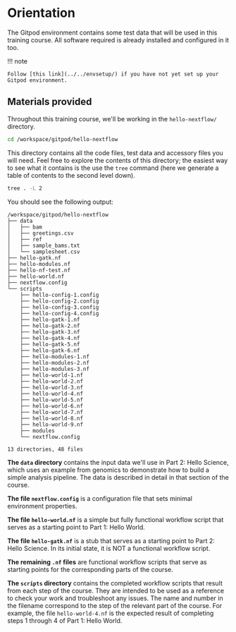 # Orientation

The Gitpod environment contains some test data that will be used in this training course. All software required is already installed and configured in it too.

!!! note

    Follow [this link](../../envsetup/) if you have not yet set up your Gitpod environment.

## Materials provided

Throughout this training course, we'll be working in the `hello-nextflow/` directory.

```bash
cd /workspace/gitpod/hello-nextflow
```

This directory contains all the code files, test data and accessory files you will need. Feel free to explore the contents of this directory; the easiest way to see what it contains is the use the `tree` command (here we generate a table of contents to the second level down).

```bash
tree . -L 2
```

You should see the following output:

```console title="Directory contents"
/workspace/gitpod/hello-nextflow
├── data
│   ├── bam
│   ├── greetings.csv
│   ├── ref
│   ├── sample_bams.txt
│   └── samplesheet.csv
├── hello-gatk.nf
├── hello-modules.nf
├── hello-nf-test.nf
├── hello-world.nf
├── nextflow.config
└── scripts
    ├── hello-config-1.config
    ├── hello-config-2.config
    ├── hello-config-3.config
    ├── hello-config-4.config
    ├── hello-gatk-1.nf
    ├── hello-gatk-2.nf
    ├── hello-gatk-3.nf
    ├── hello-gatk-4.nf
    ├── hello-gatk-5.nf
    ├── hello-gatk-6.nf
    ├── hello-modules-1.nf
    ├── hello-modules-2.nf
    ├── hello-modules-3.nf
    ├── hello-world-1.nf
    ├── hello-world-2.nf
    ├── hello-world-3.nf
    ├── hello-world-4.nf
    ├── hello-world-5.nf
    ├── hello-world-6.nf
    ├── hello-world-7.nf
    ├── hello-world-8.nf
    ├── hello-world-9.nf
    ├── modules
    └── nextflow.config

13 directories, 48 files

```

**The `data` directory** contains the input data we'll use in Part 2: Hello Science, which uses an example from genomics to demonstrate how to build a simple analysis pipeline. The data is described in detail in that section of the course.

**The file `nextflow.config`** is a configuration file that sets minimal environment properties.

**The file `hello-world.nf`** is a simple but fully functional workflow script that serves as a starting point to Part 1: Hello World.

**The file `hello-gatk.nf`** is a stub that serves as a starting point to Part 2: Hello Science. In its initial state, it is NOT a functional workflow script.

**The remaining `.nf` files** are functional workflow scripts that serve as starting points for the corresponding parts of the course.

**The `scripts` directory** contains the completed workflow scripts that result from each step of the course. They are intended to be used as a reference to check your work and troubleshoot any issues. The name and number in the filename correspond to the step of the relevant part of the course. For example, the file `hello-world-4.nf` is the expected result of completing steps 1 through 4 of Part 1: Hello World.
